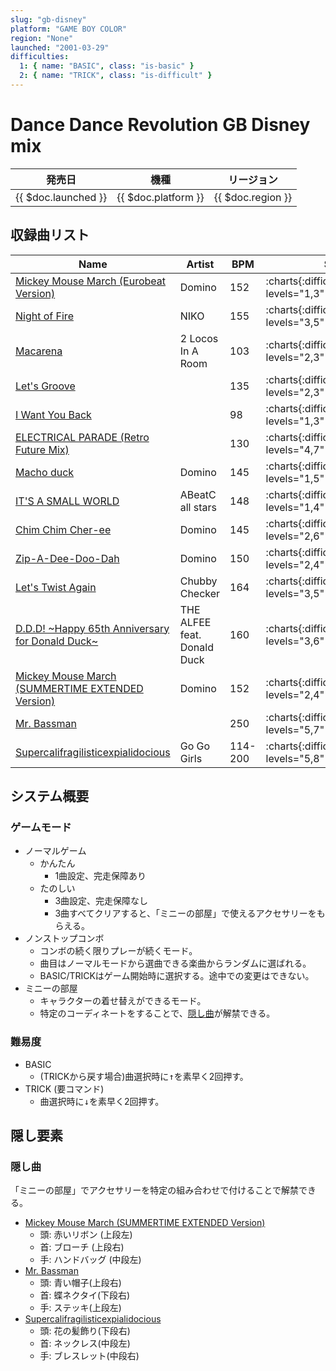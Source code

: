 ```yaml
---
slug: "gb-disney"
platform: "GAME BOY COLOR"
region: "None"
launched: "2001-03-29"
difficulties:
  1: { name: "BASIC", class: "is-basic" }
  2: { name: "TRICK", class: "is-difficult" }
---
```


# Dance Dance Revolution GB Disney mix

|発売日|機種|リージョン|
|------|----|---------|
|{{ $doc.launched }}|{{ $doc.platform }}|{{ $doc.region }}|

## 収録曲リスト

|Name|Artist|BPM|SINGLE|
|----|------|---|------|
|[Mickey Mouse March (Eurobeat Version)](/songs/mickey-mouse-march)|Domino|152|:charts{:difficulties="difficulties" levels="1,3" charts="1,2"}|
|[Night of Fire](/songs/night-of-fire)|NIKO|155|:charts{:difficulties="difficulties" levels="3,5" charts="1,2"}|
|[Macarena](/songs/macarena)|2 Locos In A Room|103|:charts{:difficulties="difficulties" levels="2,3" charts="1,2"}|
|[Let's Groove](/songs/lets-groove-disney)||135|:charts{:difficulties="difficulties" levels="2,3" charts="1,2"}|
|[I Want You Back](/songs/i-want-you-back)||98|:charts{:difficulties="difficulties" levels="1,3" charts="1,2"}|
|[ELECTRICAL PARADE (Retro Future Mix)](/songs/electrical-parade)||130|:charts{:difficulties="difficulties" levels="4,7" charts="1,2"}|
|[Macho duck](/songs/macho-duck)|Domino|145|:charts{:difficulties="difficulties" levels="1,5" charts="1,2"}|
|[IT'S A SMALL WORLD](/songs/its-a-small-world)|ABeatC all stars|148|:charts{:difficulties="difficulties" levels="1,4" charts="1,2"}|
|[Chim Chim Cher-ee](/songs/chim-chim-cher-ee)|Domino|145|:charts{:difficulties="difficulties" levels="2,6" charts="1,2"}|
|[Zip-A-Dee-Doo-Dah](/songs/zip-a-dee-doo-dah)|Domino|150|:charts{:difficulties="difficulties" levels="2,4" charts="1,2"}|
|[Let's Twist Again](/songs/lets-twist-again)|Chubby Checker|164|:charts{:difficulties="difficulties" levels="3,5" charts="1,2"}|
|[D.D.D! \~Happy 65th Anniversary for Donald Duck\~](/songs/ddd)|THE ALFEE feat. Donald Duck|160|:charts{:difficulties="difficulties" levels="3,6" charts="1,2"}|
|[Mickey Mouse March (SUMMERTIME EXTENDED Version)](/songs/mickey-mouse-march-summertime)|Domino|152|:charts{:difficulties="difficulties" levels="2,4" charts="1,2"}|
|[Mr. Bassman](/songs/mr-bassman)||250|:charts{:difficulties="difficulties" levels="5,7" charts="1,2"}|
|[Supercalifragilisticexpialidocious](/songs/supercalifragilisticexpialidocious)|Go Go Girls|114-200|:charts{:difficulties="difficulties" levels="5,8" charts="1,2"}|

## システム概要

### ゲームモード

- ノーマルゲーム
  - かんたん
    - 1曲設定、完走保障あり
  - たのしい
    - 3曲設定、完走保障なし
    - 3曲すべてクリアすると、「ミニーの部屋」で使えるアクセサリーをもらえる。
- ノンストップコンボ
  - コンボの続く限りプレーが続くモード。
  - 曲目はノーマルモードから選曲できる楽曲からランダムに選ばれる。
  - BASIC/TRICKはゲーム開始時に選択する。途中での変更はできない。
- ミニーの部屋
  - キャラクターの着せ替えができるモード。
  - 特定のコーディネートをすることで、[隠し曲](#隠し曲)が解禁できる。

### 難易度

- BASIC
  - (TRICKから戻す場合)曲選択時に<kbd>↑</kbd>を素早く2回押す。
- TRICK (要コマンド)
  - 曲選択時に<kbd>↓</kbd>を素早く2回押す。

## 隠し要素

### 隠し曲

「ミニーの部屋」でアクセサリーを特定の組み合わせで付けることで解禁できる。

- [Mickey Mouse March (SUMMERTIME EXTENDED Version)](/songs/mickey-mouse-march-summertime)
  - 頭: 赤いリボン (上段左)
  - 首: ブローチ (上段右)
  - 手: ハンドバッグ (中段左)
- [Mr. Bassman](/songs/mr-bassman)
  - 頭: 青い帽子(上段右)
  - 首: 蝶ネクタイ(下段右)
  - 手: ステッキ(上段左)
- [Supercalifragilisticexpialidocious](/songs/supercalifragilisticexpialidocious)
  - 頭: 花の髪飾り(下段右)
  - 首: ネックレス(中段左)
  - 手: ブレスレット(中段右)
